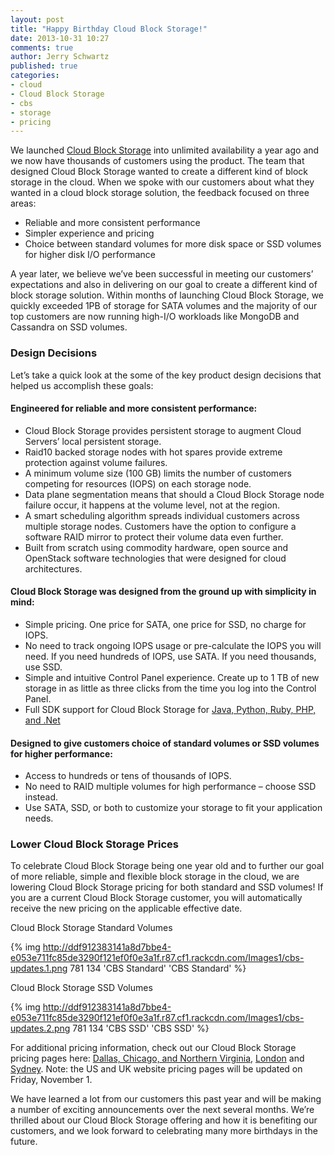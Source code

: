 ```yaml
---
layout: post
title: "Happy Birthday Cloud Block Storage!"
date: 2013-10-31 10:27
comments: true
author: Jerry Schwartz
published: true
categories:
- cloud
- Cloud Block Storage
- cbs
- storage
- pricing
---
```


We launched [Cloud Block Storage](http://www.rackspace.com/cloud/block-storage/)
 into unlimited availability a year ago and we
now have thousands of customers using the product. The team that designed
Cloud Block Storage wanted to create a different kind of block storage in the
cloud. When we spoke with our customers about what they wanted in a cloud
block storage solution, the feedback focused on three areas:

* Reliable and more consistent performance
* Simpler experience and pricing
* Choice between standard volumes for more disk space or SSD volumes for higher disk I/O performance

<!-- more -->

A year later, we believe we’ve been successful in meeting our customers’
expectations and also in delivering on our goal to create a different kind of
block storage solution. Within months of launching Cloud Block Storage, we
quickly exceeded 1PB of storage for SATA volumes and the majority of our top
customers are now running high-I/O workloads like MongoDB and Cassandra on SSD
volumes.

### Design Decisions

Let’s take a quick look at the some of the key product design decisions that
helped us accomplish these goals:

#### Engineered for reliable and more consistent performance:

* Cloud Block Storage provides persistent storage to augment Cloud Servers’ local persistent storage.
* Raid10 backed storage nodes with hot spares provide extreme protection against volume failures.
* A minimum volume size (100 GB) limits the number of customers competing for resources (IOPS) on each storage node.
* Data plane segmentation means that should a Cloud Block Storage node failure occur, it happens at the volume level, not at the region.
* A smart scheduling algorithm spreads individual customers across multiple storage nodes. Customers have the option to configure a software RAID mirror to protect their volume data even further.
* Built from scratch using commodity hardware, open source and OpenStack software technologies that were designed for cloud architectures.

#### Cloud Block Storage was designed from the ground up with simplicity in mind:

* Simple pricing. One price for SATA, one price for SSD, no charge for IOPS.
* No need to track ongoing IOPS usage or pre-calculate the IOPS you will need. If you need hundreds of IOPS, use SATA. If you need thousands, use SSD.
* Simple and intuitive Control Panel experience. Create up to 1 TB of new storage in as little as three clicks from the time you log into the Control Panel.
* Full SDK support for Cloud Block Storage for [Java, Python, Ruby, PHP, and .Net](http://developer.rackspace.com)

#### Designed to give customers choice of standard volumes or SSD volumes for higher performance:

* Access to hundreds or tens of thousands of IOPS.
* No need to RAID multiple volumes for high performance – choose SSD instead.
* Use SATA, SSD, or both to customize your storage to fit your application needs.

### Lower Cloud Block Storage Prices

To celebrate Cloud Block Storage being one year old and to further our goal of
more reliable, simple and flexible block storage in the cloud, we are lowering
Cloud Block Storage pricing for both standard and SSD volumes! If you are a
current Cloud Block Storage customer, you will automatically receive the new
pricing on the applicable effective date.

Cloud Block Storage Standard Volumes

{% img http://ddf912383141a8d7bbe4-e053e711fc85de3290f121ef0f0e3a1f.r87.cf1.rackcdn.com/Images1/cbs-updates.1.png 781 134 'CBS Standard' 'CBS Standard' %}

Cloud Block Storage SSD Volumes

{% img http://ddf912383141a8d7bbe4-e053e711fc85de3290f121ef0f0e3a1f.r87.cf1.rackcdn.com/Images1/cbs-updates.2.png 781 134 'CBS SSD' 'CBS SSD' %}

For additional pricing information, check out our Cloud Block Storage
pricing pages here: [Dallas, Chicago, and Northern Virginia](http://www.rackspace.com/cloud/block-storage/pricing/),
[London](http://www.rackspace.co.uk/cloud/block-storage/pricing) and
[Sydney](http://www.rackspace.com.au/cloud/block-storage/pricing).
Note: the US and UK website pricing pages will be updated on Friday,
November 1.

We have learned a lot from our customers this past year and will be making a
number of exciting announcements over the next several months. We’re thrilled
about our Cloud Block Storage offering and how it is benefiting our customers,
and we look forward to celebrating many more birthdays in the future.

